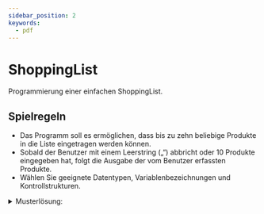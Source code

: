 ```yaml
---
sidebar_position: 2
keywords:
  - pdf
---
```


# ShoppingList

Programmierung einer einfachen ShoppingList.

## Spielregeln

- Das Programm soll es ermöglichen, dass bis zu zehn beliebige Produkte in die
  Liste eingetragen werden können.
- Sobald der Benutzer mit einem Leerstring („“) abbricht oder 10 Produkte
  eingegeben hat, folgt die Ausgabe der vom Benutzer erfassten Produkte.
- Wählen Sie geeignete Datentypen, Variablenbezeichnungen und
  Kontrollstrukturen.

<details><summary>Musterlösung:</summary>

```java title="SimpleMemory.java"
import mytools.StdInput;

public class SimpleMemory {

	public static void main(String[] args) {
		String[] cards = new String[10];
		cards[0] = "Car";
		cards[1] = "Pen";
		cards[2] = "Star";
		cards[3] = "Apple";
		cards[4] = "Book";
		cards[5] = "Printer";
		cards[6] = "Highway";
		cards[7] = "Cat";
		cards[8] = "Clock";
		cards[9] = "Tree";

		String answer = "";
		int correctAnsweser = 0;

		while (!answer.equals("stop") && correctAnsweser < 10) {
			System.out.println("");
			System.out.println("choose: g=guess, l=learn, stop");
			answer = StdInput.readString();

			if (answer.equals("l")) {
				for (int i = 0; i < cards.length; i++) {
					System.out.print("\t" + cards[i]);
				}
			}

			if (answer.equals("g")) {
				System.out.println("Guess a word: ");

				String guess = StdInput.readString();

				boolean contained = false;

				for (int i = 0; i < cards.length; i++) {
					if (cards[i].equals(guess)) {
						contained = true;
					}
				}

				if (contained) {
					System.out.println("Woaw! Great!");
					correctAnsweser++;
				} else {
					System.out.println("Oh, better guess next time");
				}
			}
		}

		System.out.println("Great, you did remember all cards");
	}
}
```

</details>

